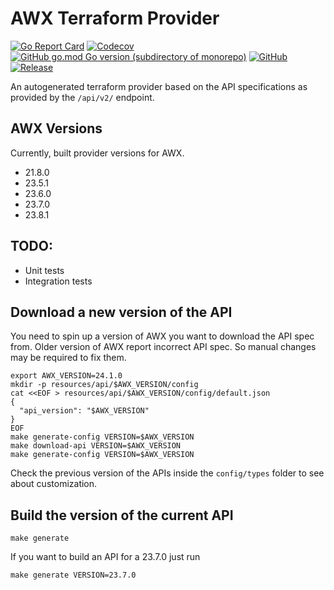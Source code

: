 AWX Terraform Provider
======================
[![Go Report Card](https://goreportcard.com/badge/github.com/ilijamt/terraform-provider-awx)](https://goreportcard.com/report/github.com/ilijamt/terraform-provider-awx)
[![Codecov](https://img.shields.io/codecov/c/gh/ilijamt/terraform-provider-awx)](https://app.codecov.io/gh/ilijamt/terraform-provider-awx)
[![GitHub go.mod Go version (subdirectory of monorepo)](https://img.shields.io/github/go-mod/go-version/ilijamt/terraform-provider-awx)](go.mod)
[![GitHub](https://img.shields.io/github/license/ilijamt/terraform-provider-awx)](LICENSE)
[![Release](https://img.shields.io/github/release/ilijamt/terraform-provider-awx.svg)](https://github.com/ilijamt/terraform-provider-awx/releases/latest)

An autogenerated terraform provider based on the API specifications as provided by the `/api/v2/` endpoint.

AWX Versions
------------

Currently, built provider versions for AWX.

* 21.8.0
* 23.5.1
* 23.6.0
* 23.7.0
* 23.8.1

TODO:
-----

* Unit tests
* Integration tests

Download a new version of the API
---------------------------------

You need to spin up a version of AWX you want to download the API spec from.
Older version of AWX report incorrect API spec. So manual changes may be required to fix them.

```shell
export AWX_VERSION=24.1.0
mkdir -p resources/api/$AWX_VERSION/config
cat <<EOF > resources/api/$AWX_VERSION/config/default.json
{
  "api_version": "$AWX_VERSION"
}
EOF
make generate-config VERSION=$AWX_VERSION
make download-api VERSION=$AWX_VERSION
make generate-config VERSION=$AWX_VERSION
```

Check the previous version of the APIs inside the `config/types` folder to see about customization.

Build the version of the current API
-------------------------------------

```shell
make generate
```

If you want to build an API for a 23.7.0 just run
```shell
make generate VERSION=23.7.0
```